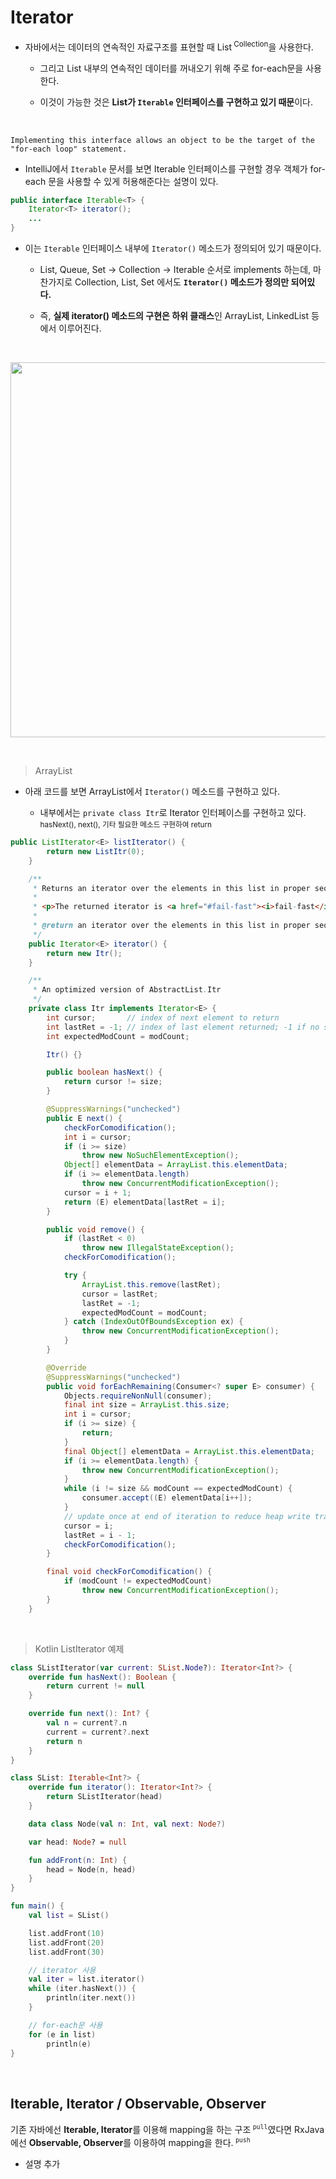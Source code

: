 # Iterator

- 자바에서는 데이터의 연속적인 자료구조를 표현할 때 List<sup> Collection</sup>을 사용한다.
  
  - 그리고 List 내부의 연속적인 데이터를 꺼내오기 위해 주로 for-each문을 사용한다.

  - 이것이 가능한 것은 **List가 `Iterable` 인터페이스를 구현하고 있기 때문**이다.

<br>

```
Implementing this interface allows an object to be the target of the "for-each loop" statement.
```

- IntelliJ에서 `Iterable` 문서를 보면 Iterable 인터페이스를 구현할 경우 객체가 for-each 문을 사용할 수 있게 허용해준다는 설명이 있다.

```java
public interface Iterable<T> {
    Iterator<T> iterator();
    ...
}
```

- 이는 `Iterable` 인터페이스 내부에 `Iterator()` 메소드가 정의되어 있기 때문이다.

  - List, Queue, Set → Collection → Iterable 순서로 implements 하는데, 마찬가지로 Collection, List, Set 에서도 **`Iterator()` 메소드가 정의만 되어있다.**

  - 즉, **실제 iterator() 메소드의 구현은 하위 클래스**인 ArrayList, LinkedList 등에서 이루어진다.
 
<br>
<p align = 'center'>
<img width = 600, src = 'https://user-images.githubusercontent.com/39554623/64793037-572eea00-d5b5-11e9-9a17-7b822363cd08.png'>
</p>
<br>

> ArrayList

- 아래 코드를 보면 ArrayList에서 `Iterator()` 메소드를 구현하고 있다.

  - 내부에서는 `private class Itr`로 Iterator 인터페이스를 구현하고 있다.<sup> hasNext(), next(), 기타 필요한 메소드 구현하여 return</sup>

```java
public ListIterator<E> listIterator() {
        return new ListItr(0);
    }

    /**
     * Returns an iterator over the elements in this list in proper sequence.
     *
     * <p>The returned iterator is <a href="#fail-fast"><i>fail-fast</i></a>.
     *
     * @return an iterator over the elements in this list in proper sequence
     */
    public Iterator<E> iterator() {
        return new Itr();
    }

    /**
     * An optimized version of AbstractList.Itr
     */
    private class Itr implements Iterator<E> {
        int cursor;       // index of next element to return
        int lastRet = -1; // index of last element returned; -1 if no such
        int expectedModCount = modCount;

        Itr() {}

        public boolean hasNext() {
            return cursor != size;
        }

        @SuppressWarnings("unchecked")
        public E next() {
            checkForComodification();
            int i = cursor;
            if (i >= size)
                throw new NoSuchElementException();
            Object[] elementData = ArrayList.this.elementData;
            if (i >= elementData.length)
                throw new ConcurrentModificationException();
            cursor = i + 1;
            return (E) elementData[lastRet = i];
        }

        public void remove() {
            if (lastRet < 0)
                throw new IllegalStateException();
            checkForComodification();

            try {
                ArrayList.this.remove(lastRet);
                cursor = lastRet;
                lastRet = -1;
                expectedModCount = modCount;
            } catch (IndexOutOfBoundsException ex) {
                throw new ConcurrentModificationException();
            }
        }

        @Override
        @SuppressWarnings("unchecked")
        public void forEachRemaining(Consumer<? super E> consumer) {
            Objects.requireNonNull(consumer);
            final int size = ArrayList.this.size;
            int i = cursor;
            if (i >= size) {
                return;
            }
            final Object[] elementData = ArrayList.this.elementData;
            if (i >= elementData.length) {
                throw new ConcurrentModificationException();
            }
            while (i != size && modCount == expectedModCount) {
                consumer.accept((E) elementData[i++]);
            }
            // update once at end of iteration to reduce heap write traffic
            cursor = i;
            lastRet = i - 1;
            checkForComodification();
        }

        final void checkForComodification() {
            if (modCount != expectedModCount)
                throw new ConcurrentModificationException();
        }
    }
```
<br>

> Kotlin ListIterator 예제

```kotlin
class SListIterator(var current: SList.Node?): Iterator<Int?> {
    override fun hasNext(): Boolean {
        return current != null
    }

    override fun next(): Int? {
        val n = current?.n
        current = current?.next
        return n
    }
}

class SList: Iterable<Int?> {
    override fun iterator(): Iterator<Int?> {
        return SListIterator(head)
    }

    data class Node(val n: Int, val next: Node?)

    var head: Node? = null

    fun addFront(n: Int) {
        head = Node(n, head)
    }
}

fun main() {
    val list = SList()

    list.addFront(10)
    list.addFront(20)
    list.addFront(30)

    // iterator 사용
    val iter = list.iterator()
    while (iter.hasNext()) {
        println(iter.next())
    }

    // for-each문 사용
    for (e in list)
        println(e)
}
```

<br>

## Iterable, Iterator / Observable, Observer

기존 자바에선 **Iterable, Iterator**를 이용해 mapping을 하는 구조<sup> `pull`</sup>였다면 RxJava에선 **Observable, Observer**를 이용하여 mapping을 한다.<sup> `push`</sup>


-  설명 추가
